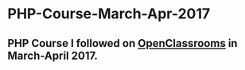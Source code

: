 # PHP-Course-March-Apr-2017

## PHP Course I followed on [OpenClassrooms](https://openclassrooms.com) in March-April 2017.
